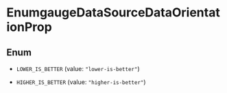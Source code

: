 

# EnumgaugeDataSourceDataOrientationProp

## Enum


* `LOWER_IS_BETTER` (value: `"lower-is-better"`)

* `HIGHER_IS_BETTER` (value: `"higher-is-better"`)



